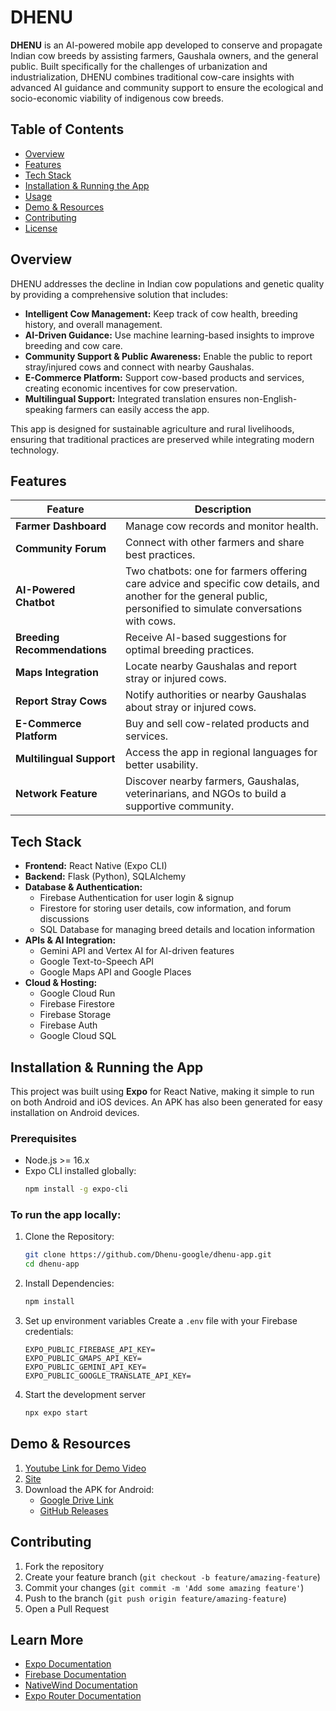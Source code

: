 # DHENU

**DHENU** is an AI-powered mobile app developed to conserve and propagate Indian cow breeds by assisting farmers, Gaushala owners, and the general public. Built specifically for the challenges of urbanization and industrialization, DHENU combines traditional cow-care insights with advanced AI guidance and community support to ensure the ecological and socio-economic viability of indigenous cow breeds.

## Table of Contents
- [Overview](#Overview)
- [Features](#Features)
- [Tech Stack](#Tech-stack)
- [Installation & Running the App](#installation--running-the-app)
- [Usage](#To-run-the-app-locally)
- [Demo & Resources](#demo--resources)
- [Contributing](#contributing)
- [License](#license)

## Overview
DHENU addresses the decline in Indian cow populations and genetic quality by providing a comprehensive solution that includes:
- **Intelligent Cow Management:** Keep track of cow health, breeding history, and overall management.
- **AI-Driven Guidance:** Use machine learning-based insights to improve breeding and cow care.
- **Community Support & Public Awareness:** Enable the public to report stray/injured cows and connect with nearby Gaushalas.
- **E-Commerce Platform:** Support cow-based products and services, creating economic incentives for cow preservation.
- **Multilingual Support:** Integrated translation ensures non-English-speaking farmers can easily access the app.

This app is designed for sustainable agriculture and rural livelihoods, ensuring that traditional practices are preserved while integrating modern technology.

## Features
| Feature                     | Description                                                                 |
|-----------------------------|-----------------------------------------------------------------------------|
| **Farmer Dashboard**        | Manage cow records and monitor health.                                     |
| **Community Forum**         | Connect with other farmers and share best practices.                       |
| **AI-Powered Chatbot**      | Two chatbots: one for farmers offering care advice and specific cow details, and another for the general public, personified to simulate conversations with cows. |
| **Breeding Recommendations**| Receive AI-based suggestions for optimal breeding practices.               |
| **Maps Integration**        | Locate nearby Gaushalas and report stray or injured cows.                  |
| **Report Stray Cows**       | Notify authorities or nearby Gaushalas about stray or injured cows.         |
| **E-Commerce Platform**     | Buy and sell cow-related products and services.                            |
| **Multilingual Support**    | Access the app in regional languages for better usability.                 |
| **Network Feature**         | Discover nearby farmers, Gaushalas, veterinarians, and NGOs to build a supportive community. |

## Tech Stack
- **Frontend:** React Native (Expo CLI)  
- **Backend:** Flask (Python), SQLAlchemy  
- **Database & Authentication:**  
  - Firebase Authentication for user login & signup  
  - Firestore for storing user details, cow information, and forum discussions  
  - SQL Database for managing breed details and location information  
- **APIs & AI Integration:**  
  - Gemini API and Vertex AI for AI-driven features  
  - Google Text-to-Speech API  
  - Google Maps API and Google Places  
- **Cloud & Hosting:**  
  - Google Cloud Run  
  - Firebase Firestore
  - Firebase Storage
  - Firebase Auth
  - Google Cloud SQL

## Installation & Running the App
This project was built using **Expo** for React Native, making it simple to run on both Android and iOS devices. An APK has also been generated for easy installation on Android devices.

### Prerequisites
- Node.js >= 16.x
- Expo CLI installed globally:
  ```bash
  npm install -g expo-cli
  ```

### To run the app locally:
1. Clone the Repository:
   ```bash
   git clone https://github.com/Dhenu-google/dhenu-app.git
   cd dhenu-app
   ```

2. Install Dependencies:
   ```bash
   npm install
   ```

3. Set up environment variables
   Create a `.env` file with your Firebase credentials:

   ```env
   EXPO_PUBLIC_FIREBASE_API_KEY=
   EXPO_PUBLIC_GMAPS_API_KEY=
   EXPO_PUBLIC_GEMINI_API_KEY=
   EXPO_PUBLIC_GOOGLE_TRANSLATE_API_KEY=
   ```
4. Start the development server
   ```bash
   npx expo start
   ```


## Demo & Resources
1. [Youtube Link for Demo Video](https://www.youtube.com/watch?v=mXnJqYwebF8)
2. [Site](dhenu-app.github.io)
3. Download the APK for Android:
   - [Google Drive Link](https://drive.google.com/drive/u/0/folders/1_qJ92q6UIrPFRnFsFeUGSRQa6IS2mXy2)
   - [GitHub Releases](https://github.com/Dhenu-google/dhenu-app/releases)

## Contributing

1. Fork the repository
2. Create your feature branch (`git checkout -b feature/amazing-feature`)
3. Commit your changes (`git commit -m 'Add some amazing feature'`)
4. Push to the branch (`git push origin feature/amazing-feature`)
5. Open a Pull Request

## Learn More

- [Expo Documentation](https://docs.expo.dev/)
- [Firebase Documentation](https://firebase.google.com/docs)
- [NativeWind Documentation](https://www.nativewind.dev/getting-started/expo-router)
- [Expo Router Documentation](https://docs.expo.dev/router/introduction/)

